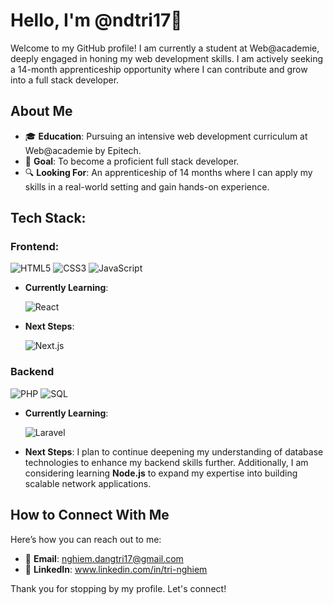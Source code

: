  # Hello, I'm @ndtri17👋

Welcome to my GitHub profile! I am currently a student at Web@academie, deeply engaged in honing my web development skills. I am actively seeking a 14-month apprenticeship opportunity where I can contribute and grow into a full stack developer.

## About Me

- 🎓 **Education**: Pursuing an intensive web development curriculum at Web@academie by Epitech.
- 🎯 **Goal**: To become a proficient full stack developer.
- 🔍 **Looking For**: An apprenticeship of 14 months where I can apply my skills in a real-world setting and gain hands-on experience.

## Tech Stack:

### Frontend:

![HTML5](https://img.shields.io/badge/HTML5-E34F26?style=flat&logo=html5&logoColor=white)
![CSS3](https://img.shields.io/badge/CSS3-1572B6?style=flat&logo=css3&logoColor=white)
![JavaScript](https://img.shields.io/badge/JavaScript-F7DF1E?style=flat&logo=javascript&logoColor=black)

- **Currently Learning**:
  
  ![React](https://img.shields.io/badge/React-20232A?style=flat&logo=react&logoColor=61DAFB)

- **Next Steps**:
  
  ![Next.js](https://img.shields.io/badge/Next.js-000000?style=flat&logo=next.js&logoColor=white)


### Backend
![PHP](https://img.shields.io/badge/PHP-777BB4?style=flat&logo=php&logoColor=white)
![SQL](https://img.shields.io/badge/SQL-4479A1?style=flat&logo=mysql&logoColor=white)

- **Currently Learning**:

  ![Laravel](https://img.shields.io/badge/Laravel-FF2D20?style=flat&logo=laravel&logoColor=white)

- **Next Steps**: I plan to continue deepening my understanding of database technologies to enhance my backend skills further. Additionally, I am considering learning **Node.js** to expand my expertise into building scalable network applications.

## How to Connect With Me

Here’s how you can reach out to me:

- 📧 **Email**: nghiem.dangtri17@gmail.com
- 🔗 **LinkedIn**: www.linkedin.com/in/tri-nghiem

Thank you for stopping by my profile. Let's connect!

